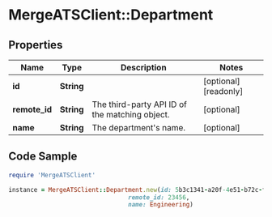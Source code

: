# MergeATSClient::Department

## Properties

Name | Type | Description | Notes
------------ | ------------- | ------------- | -------------
**id** | **String** |  | [optional] [readonly] 
**remote_id** | **String** | The third-party API ID of the matching object. | [optional] 
**name** | **String** | The department&#39;s name. | [optional] 

## Code Sample

```ruby
require 'MergeATSClient'

instance = MergeATSClient::Department.new(id: 5b3c1341-a20f-4e51-b72c-f3830a16c97b,
                                 remote_id: 23456,
                                 name: Engineering)
```


